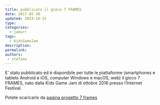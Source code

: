 ```yaml
---
title: pubblicato il gioco 7 FRAMES
date: 2017-05-30
updated: 2023-10-25
type: 
categories: 
  - jamurr
tags:
  - KidsGameJam
description: 
permalink: 
authors: 
 - stefano
---
```


E’ stato pubblicato ed è disponibile per tutte le piattaforme (smartphones e tablets Android e iOS, computer Windows e macOS, web) il gioco 7 FRAMES, nato dalla Kids Game Jam di ottobre 2016 presso l’Internet Festival.

Potete scaricarlo da [pagina progetto 7 frames](../../../../project/jamurr/7-frames/index.md)
